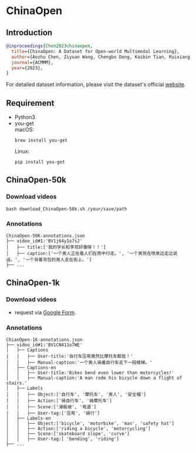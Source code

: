 # ChinaOpen

## Introduction

 
<!-- [DATASET] -->

```BibTeX
@inproceedings{Chen2023chinaopen,
  title={ChinaOpen: A Dataset for Open-world Multimodal Learning},
  author={Aozhu Chen, Ziyuan Wang, Chengbo Dong, Kaibin Tian, Ruixiang Zhao, Xun Liang, Zhanhui Kang, Xirong Li},
  journal={ACMMM},
  year={2023},
}
```
For detailed dataset information, please visit the dataset's official [website](https://ruc-aimc-lab.github.io/ChinaOpen/).  

## Requirement
- Python3  
- you-get  
  macOS:  
  ```shell
  brew install you-get
  ```
  Linux:  
  ```shell
  pip install you-get
  ```

##  ChinaOpen-50k
### Download videos
```shell
bash download_ChinaOpen-50k.sh /your/save/path
```
### Annotations
```
ChinaOpen-50K-annotations.json
├── video_id#1:'BV1j64y1o7sJ'
│   ├── title:['我的学长和李现好像呀！！']
│   ├── caption:['一个男人正在看人们在雨中行走。', '一个男孩在喷泉边走边说话。', '一个背着背包的男人走在街上。']
├── ...
```

## ChinaOpen-1k
### Download videos
- request via [Google Form](https://docs.google.com/forms/d/e/1FAIpQLSfjA9fv6dYafonAhJkUIL0y9Em9NFZztpTu-Xe_LXmkerHVYQ/viewform).
  
### Annotations
```
ChianOpen-1K-annotations.json
├── video_id#1:'BV1CN411o7WE'
│   ├── Captions
│   │   ├── User-title:'自行车压弯竟然比摩托车都低！'
│   │   ├── Manual-caption:'一个男人骑着自行车走下一段楼梯。'
│   ├── Captions-en
│   │   ├── User-title:'Bikes bend even lower than motorcycles!'
│   │   ├── Manual-caption:'A man rode his bicycle down a flight of stairs.'
│   ├── Labels
│   │   ├── Object:['自行车', '摩托车', '男人', '安全帽']
│   │   ├── Action:['骑自行车', '骑摩托车']
│   │   ├── Scene:['滑板坡', '弯道']
│   │   ├── User-tag:['压弯', '骑行']
│   ├── Labels-en
│   │   ├── Object:['bicycle', 'motorbike', 'man', 'safety hat']
│   │   ├── Action:['riding a bicycle', 'motorcycling']
│   │   ├── Scene:['skateboard slope', 'curve']
│   │   ├── User-tag:[ 'bending', 'riding']
├── ...
```
